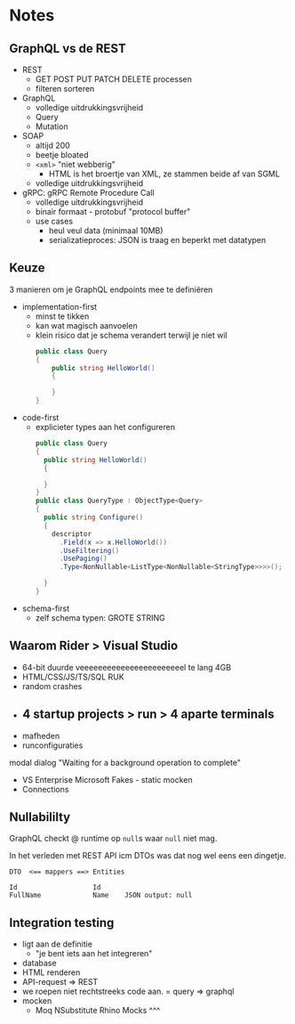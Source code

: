 # Notes

## GraphQL vs de REST

- REST
  - GET POST PUT PATCH DELETE  processen
  - filteren sorteren
- GraphQL
  - volledige uitdrukkingsvrijheid
  - Query
  - Mutation
- SOAP
  - altijd 200
  - beetje bloated
  - `<xml>` "niet webberig"
    - HTML is het broertje van XML, ze stammen beide af van SGML
  - volledige uitdrukkingsvrijheid
- gRPC: gRPC Remote Procedure Call
  - volledige uitdrukkingsvrijheid
  - binair formaat  - protobuf  "protocol buffer"
  - use cases
    - heul veul data  (minimaal 10MB)
    - serializatieproces: JSON is traag en beperkt met datatypen

## Keuze

3 manieren om je GraphQL endpoints mee te definiëren

- implementation-first
  - minst te tikken
  - kan wat magisch aanvoelen
  - klein risico dat je schema verandert terwijl je niet wil
    ```cs
    public class Query
    {
        public string HelloWorld()
        {

        }
    }
    ```
- code-first
  - explicieter types aan het configureren
    ```cs
    public class Query
    {
      public string HelloWorld()
      {

      }
    }
    public class QueryType : ObjectType<Query>
    {
      public string Configure()
      {
        descriptor
          .Field(x => x.HelloWorld())
          .UseFiltering()
          .UsePaging()
          .Type<NonNullable<ListType<NonNullable<StringType>>>>();

      }
    }
    ```
- schema-first
  - zelf schema typen: GROTE STRING

## Waarom Rider > Visual Studio

- 64-bit duurde veeeeeeeeeeeeeeeeeeeeeeel te lang  4GB
- HTML/CSS/JS/TS/SQL RUK
- random crashes
- 4 startup projects > run > 4 aparte terminals
  - 
- mafheden
- runconfiguraties

modal dialog "Waiting for a background operation to complete"

- VS Enterprise  Microsoft Fakes - static mocken
- Connections

## Nullabililty

GraphQL checkt @ runtime op `null`s waar `null` niet mag.

In het verleden met REST API icm DTOs was dat nog wel eens een dingetje.

```text
DTO  <== mappers ==> Entities

Id                   Id
FullName             Name    JSON output: null
```

## Integration testing

- ligt aan de definitie
  - "je bent iets aan het integreren"
- database
- HTML renderen
- API-request => REST
- we roepen niet rechtstreeks code aan.
  = query => graphql
- mocken
  - Moq NSubstitute  Rhino Mocks
    ^^^
